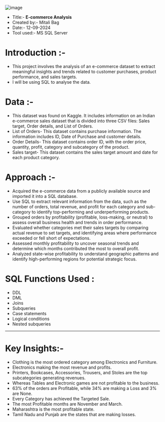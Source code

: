 ![image](https://github.com/user-attachments/assets/65bbbd35-c186-4857-babe-d186293407f3)

- Title:- **E-commerce Analysis**
- Created by:- Mitali Bag
- Date:- 12-09-2024
- Tool used:- MS SQL Server

# Introduction :-
- This project involves the analysis of an e-commerce dataset to extract meaningful insights and trends related to customer purchases, product performance, and sales targets.
- I will be using SQL to analyse the data.

# Data :-
- This dataset was found on Kaggle. It includes information on an Indian e-commerce sales dataset that is divided into three CSV files: Sales target, Order details, and List of Orders.
- List of Orders- This dataset contains purchase information. The information includes ID, Date of Purchase and customer details.
- Order Details- This dataset contains order ID, with the order price, quantity, profit, category and subcategory of the product.
- Sales target- This dataset contains the sales target amount and date for each product category.

# Approach :-
- Acquired the e-commerce data from a publicly available source and imported it into a SQL database.
- Use SQL to extract relevant information from the data, such as the number of orders, total revenue, and profit for each category and sub-category to identify top-performing and underperforming products.
- Grouped orders by profitability (profitable, loss-making, or neutral) to assess overall business health and trends in order performance.
- Evaluated whether categories met their sales targets by comparing actual revenue to set targets, and identifying areas where performance exceeded or fell short of expectations.
- Assessed monthly profitability to uncover seasonal trends and determine which months contributed the most to overall profit.
- Analyzed state-wise profitability to understand geographic patterns and identify high-performing regions for potential strategic focus.

# SQL Functions Used :
- DDL
- DML
- Joins
- Subqueries
- Case statements
- Logical conditions
- Nested subqueries
  
-----------------------------------------
# Key Insights:-
- Clothing is the most ordered category among Electronics and Furniture.
- Electronics making the most revenue and profits.
- Printers, Bookcases, Accessories, Trousers, and Stoles are the top subcategories generating revenues.
- Whereas Tables and Electronic games are not profitable to the business.
- 63% of the orders are Profitable, while 34% are making a Loss and 3% are None.
- Every Category has achieved the Targeted Sale.
- The most Profitable months are November and March.
- Maharashtra is the most profitable state.
- Tamil Nadu and Punjab are the states that are making losses.<br>











